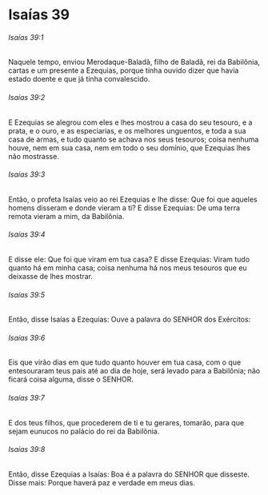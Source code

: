 # Isaías 39

###### Isaías 39:1

Naquele tempo, enviou Merodaque-Baladã, filho de Baladã, rei da Babilônia, cartas e um presente a Ezequias, porque tinha ouvido dizer que havia estado doente e que já tinha convalescido.

###### Isaías 39:2

E Ezequias se alegrou com eles e lhes mostrou a casa do seu tesouro, e a prata, e o ouro, e as especiarias, e os melhores unguentos, e toda a sua casa de armas, e tudo quanto se achava nos seus tesouros; coisa nenhuma houve, nem em sua casa, nem em todo o seu domínio, que Ezequias lhes não mostrasse.

###### Isaías 39:3

Então, o profeta Isaías veio ao rei Ezequias e lhe disse: Que foi que aqueles homens disseram e donde vieram a ti? E disse Ezequias: De uma terra remota vieram a mim, da Babilônia.

###### Isaías 39:4

E disse ele: Que foi que viram em tua casa? E disse Ezequias: Viram tudo quanto há em minha casa; coisa nenhuma há nos meus tesouros que eu deixasse de lhes mostrar.

###### Isaías 39:5

Então, disse Isaías a Ezequias: Ouve a palavra do SENHOR dos Exércitos:

###### Isaías 39:6

Eis que virão dias em que tudo quanto houver em tua casa, com o que entesouraram teus pais até ao dia de hoje, será levado para a Babilônia; não ficará coisa alguma, disse o SENHOR.

###### Isaías 39:7

E dos teus filhos, que procederem de ti e tu gerares, tomarão, para que sejam eunucos no palácio do rei da Babilônia.

###### Isaías 39:8

Então, disse Ezequias a Isaías: Boa é a palavra do SENHOR que disseste. Disse mais: Porque haverá paz e verdade em meus dias.

